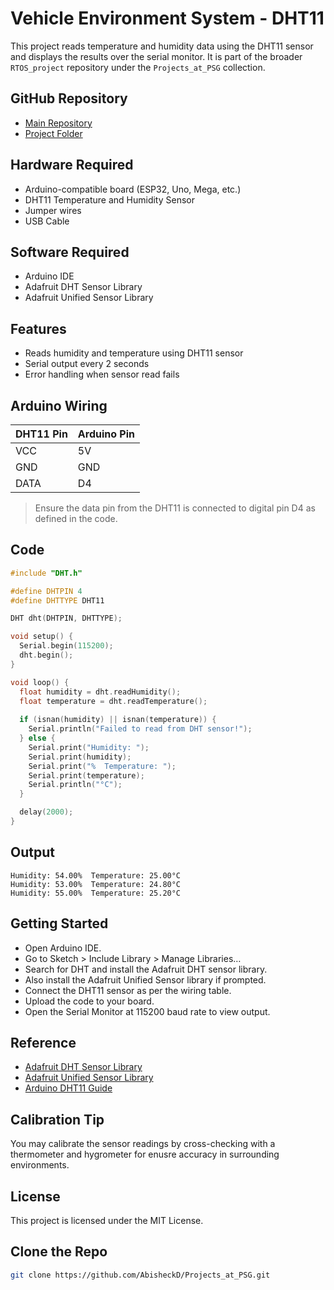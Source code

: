 # Vehicle Environment System - DHT11

This project reads temperature and humidity data using the DHT11 sensor and displays the results over the serial monitor. It is part of the broader `RTOS_project` repository under the `Projects_at_PSG` collection.

## GitHub Repository

- [Main Repository](https://github.com/AbisheckD/Projects_at_PSG/tree/main)
- [Project Folder](https://github.com/AbisheckD/Projects_at_PSG/tree/main/RTOS_project/Vehicle%20Environment%20System)

## Hardware Required

- Arduino-compatible board (ESP32, Uno, Mega, etc.)
- DHT11 Temperature and Humidity Sensor
- Jumper wires
- USB Cable

## Software Required

- Arduino IDE
- Adafruit DHT Sensor Library
- Adafruit Unified Sensor Library

## Features

- Reads humidity and temperature using DHT11 sensor
- Serial output every 2 seconds
- Error handling when sensor read fails

## Arduino Wiring

| DHT11 Pin | Arduino Pin |
|-----------|-------------|
| VCC       | 5V          |
| GND       | GND         |
| DATA      | D4          |

> Ensure the data pin from the DHT11 is connected to digital pin D4 as defined in the code.

## Code

```cpp
#include "DHT.h"

#define DHTPIN 4
#define DHTTYPE DHT11

DHT dht(DHTPIN, DHTTYPE);

void setup() {
  Serial.begin(115200);
  dht.begin();
}

void loop() {
  float humidity = dht.readHumidity();
  float temperature = dht.readTemperature();
  
  if (isnan(humidity) || isnan(temperature)) {
    Serial.println("Failed to read from DHT sensor!");
  } else {
    Serial.print("Humidity: ");
    Serial.print(humidity);
    Serial.print("%  Temperature: ");
    Serial.print(temperature);
    Serial.println("°C");
  }

  delay(2000);
}
```
## Output

```
Humidity: 54.00%  Temperature: 25.00°C
Humidity: 53.00%  Temperature: 24.80°C
Humidity: 55.00%  Temperature: 25.20°C
```
## Getting Started

- Open Arduino IDE.
- Go to Sketch > Include Library > Manage Libraries…
- Search for DHT and install the Adafruit DHT sensor library.
- Also install the Adafruit Unified Sensor library if prompted.
- Connect the DHT11 sensor as per the wiring table.
- Upload the code to your board.
- Open the Serial Monitor at 115200 baud rate to view output.

## Reference

- [Adafruit DHT Sensor Library](https://github.com/adafruit/DHT-sensor-library)
- [Adafruit Unified Sensor Library](https://github.com/adafruit/Adafruit_Sensor)
- [Arduino DHT11 Guide](https://learn.adafruit.com/dht)

## Calibration Tip

You may calibrate the sensor readings by cross-checking with a thermometer and hygrometer for enusre accuracy in surrounding environments.

## License

This project is licensed under the MIT License.

## Clone the Repo

```bash
git clone https://github.com/AbisheckD/Projects_at_PSG.git

```

